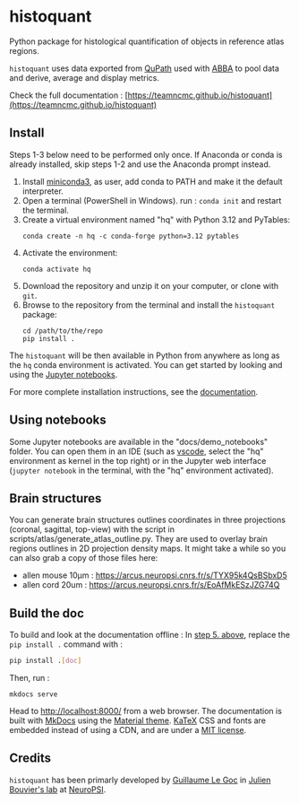 # histoquant

Python package for histological quantification of objects in reference atlas regions.

`histoquant` uses data exported from [QuPath](https://qupath.github.io) used with [ABBA](https://abba-documentation.readthedocs.io/en/latest/) to pool data and derive, average and display metrics.

Check the full documentation : [https://teamncmc.github.io/histoquant](https://teamncmc.github.io/histoquant)

## Install
Steps 1-3 below need to be performed only once. If Anaconda or conda is already installed, skip steps 1-2 and use the Anaconda prompt instead.
1. Install [miniconda3](https://docs.anaconda.com/free/miniconda/#id2), as user, add conda to PATH and make it the default interpreter.
2. Open a terminal (PowerShell in Windows). run : `conda init` and restart the terminal.
3. Create a virtual environment named "hq" with Python 3.12 and PyTables:
    ```
    conda create -n hq -c conda-forge python=3.12 pytables
    ```
4. Activate the environment:
    ```
    conda activate hq
    ```
5. Download the repository and unzip it on your computer, or clone with `git`.
6. Browse to the repository from the terminal and install the `histoquant` package:
    ```
    cd /path/to/the/repo
    pip install .
    ```

The `histoquant` will be then available in Python from anywhere as long as the `hq` conda environment is activated. You can get started by looking and using the [Jupyter notebooks](#using-notebooks).

For more complete installation instructions, see the [documentation](https://teamncmc.github.io/histoquant/main-getting-started.html#slow-start).

## Using notebooks
Some Jupyter notebooks are available in the "docs/demo_notebooks" folder. You can open them in an IDE (such as [vscode](https://code.visualstudio.com/), select the "hq" environment as kernel in the top right) or in the Jupyter web interface (`jupyter notebook` in the terminal, with the "hq" environment activated).

## Brain structures
You can generate brain structures outlines coordinates in three projections (coronal, sagittal, top-view) with the script in scripts/atlas/generate_atlas_outline.py. They are used to overlay brain regions outlines in 2D projection density maps. It might take a while so you can also grab a copy of those files here:
+ allen mouse 10µm : https://arcus.neuropsi.cnrs.fr/s/TYX95k4QsBSbxD5
+ allen cord 20um : https://arcus.neuropsi.cnrs.fr/s/EoAfMkESzJZG74Q

## Build the doc
To build and look at the documentation offline :
In [step 5. above](#install), replace the `pip install .` command with :
```bash
pip install .[doc]
```
Then, run :
```
mkdocs serve
```
Head to [http://localhost:8000/](http://localhost:8000/) from a web browser.
The documentation is built with [MkDocs](https://www.mkdocs.org/) using the [Material theme](https://squidfunk.github.io/mkdocs-material/). [KaTeX](https://katex.org/) CSS and fonts are embedded instead of using a CDN, and are under a [MIT license](https://opensource.org/license/MIT).

## Credits
`histoquant` has been primarly developed by [Guillaume Le Goc](https://legoc.fr) in [Julien Bouvier's lab](https://www.bouvier-lab.com/) at [NeuroPSI](https://neuropsi.cnrs.fr/).